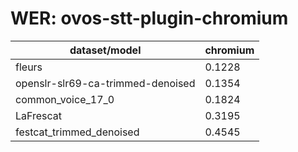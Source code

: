 
# WER: ovos-stt-plugin-chromium
|dataset/model|chromium|
|-|-|
| fleurs | 0.1228 |
| openslr-slr69-ca-trimmed-denoised | 0.1354 |
| common_voice_17_0 | 0.1824 |
| LaFrescat | 0.3195 |
| festcat_trimmed_denoised | 0.4545 |